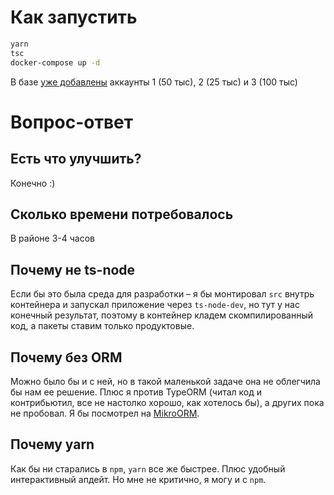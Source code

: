 # Как запустить

```bash
yarn
tsc
docker-compose up -d
```

В базе [уже добавлены](init.sql) аккаунты 1 (50 тыс), 2 (25 тыс) и 3 (100 тыс)

# Вопрос-ответ

## Есть что улучшить?

Конечно :)

## Сколько времени потребовалось

В районе 3-4 часов

## Почему не ts-node

Если бы это была среда для разработки – я бы монтировал `src` внутрь контейнера и
запускал приложение через `ts-node-dev`, но тут у нас конечный результат,
поэтому в контейнер кладем скомпилированный код, а пакеты ставим только продуктовые.

## Почему без ORM

Можно было бы и с ней, но в такой маленькой задаче она не облегчила
бы нам ее решение. Плюс я против TypeORM (читал код и контрибьютил,
все не настолко хорошо, как хотелось бы), а других пока не пробовал.
Я бы посмотрел на [MikroORM](https://github.com/mikro-orm).

## Почему yarn

Как бы ни старались в `npm`, `yarn` все же быстрее. Плюс удобный
интерактивный апдейт. Но мне не критично, я могу и с `npm`.
